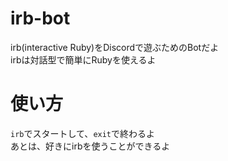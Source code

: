 # irb-bot
irb(interactive Ruby)をDiscordで遊ぶためのBotだよ  
irbは対話型で簡単にRubyを使えるよ  

# 使い方
`irb`でスタートして、`exit`で終わるよ  
あとは、好きにirbを使うことができるよ  
